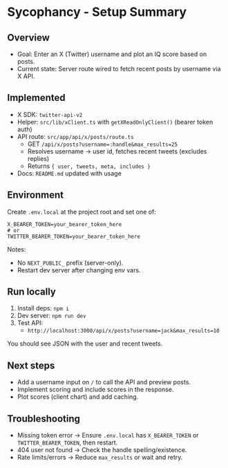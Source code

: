 # Sycophancy - Setup Summary

## Overview
- Goal: Enter an X (Twitter) username and plot an IQ score based on posts.
- Current state: Server route wired to fetch recent posts by username via X API.

## Implemented
- X SDK: `twitter-api-v2`
- Helper: `src/lib/xClient.ts` with `getXReadOnlyClient()` (bearer token auth)
- API route: `src/app/api/x/posts/route.ts`
  - GET `/api/x/posts?username=:handle&max_results=25`
  - Resolves username -> user id, fetches recent tweets (excludes replies)
  - Returns `{ user, tweets, meta, includes }`
- Docs: `README.md` updated with usage

## Environment
Create `.env.local` at the project root and set one of:

```
X_BEARER_TOKEN=your_bearer_token_here
# or
TWITTER_BEARER_TOKEN=your_bearer_token_here
```

Notes:
- No `NEXT_PUBLIC_` prefix (server-only).
- Restart dev server after changing env vars.

## Run locally
1. Install deps: `npm i`
2. Dev server: `npm run dev`
3. Test API:
   - `http://localhost:3000/api/x/posts?username=jack&max_results=10`

You should see JSON with the user and recent tweets.

## Next steps
- Add a username input on `/` to call the API and preview posts.
- Implement scoring and include scores in the response.
- Plot scores (client chart) and add caching.

## Troubleshooting
- Missing token error -> Ensure `.env.local` has `X_BEARER_TOKEN` or `TWITTER_BEARER_TOKEN`, then restart.
- 404 user not found -> Check the handle spelling/existence.
- Rate limits/errors -> Reduce `max_results` or wait and retry.
